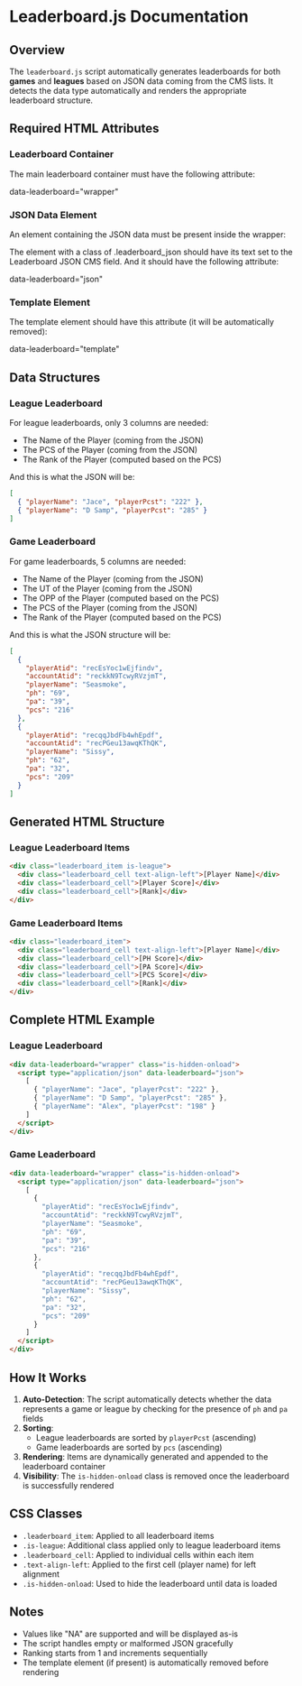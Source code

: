 # Leaderboard.js Documentation

## Overview

The `leaderboard.js` script automatically generates leaderboards for both **games** and **leagues** based on JSON data coming from the CMS lists. It detects the data type automatically and renders the appropriate leaderboard structure.

## Required HTML Attributes

### Leaderboard Container

The main leaderboard container must have the following attribute:

data-leaderboard="wrapper"

### JSON Data Element

An element containing the JSON data must be present inside the wrapper:

The element with a class of .leaderboard_json should have its text set to the Leaderboard JSON CMS field.
And it should have the following attribute:

data-leaderboard="json"

### Template Element

The template element should have this attribute (it will be automatically removed):

data-leaderboard="template"

## Data Structures

### League Leaderboard

For league leaderboards, only 3 columns are needed:

- The Name of the Player (coming from the JSON)
- The PCS of the Player (coming from the JSON)
- The Rank of the Player (computed based on the PCS)

And this is what the JSON will be:

```json
[
  { "playerName": "Jace", "playerPcst": "222" },
  { "playerName": "D Samp", "playerPcst": "285" }
]
```

### Game Leaderboard

For game leaderboards, 5 columns are needed:

- The Name of the Player (coming from the JSON)
- The UT of the Player (coming from the JSON)
- The OPP of the Player (computed based on the PCS)
- The PCS of the Player (coming from the JSON)
- The Rank of the Player (computed based on the PCS)

And this is what the JSON structure will be:

```json
[
  {
    "playerAtid": "recEsYoc1wEjfindv",
    "accountAtid": "reckkN9TcwyRVzjmT",
    "playerName": "Seasmoke",
    "ph": "69",
    "pa": "39",
    "pcs": "216"
  },
  {
    "playerAtid": "recqqJbdFb4whEpdf",
    "accountAtid": "recPGeu13awqKThQK",
    "playerName": "Sissy",
    "ph": "62",
    "pa": "32",
    "pcs": "209"
  }
]
```

## Generated HTML Structure

### League Leaderboard Items

```html
<div class="leaderboard_item is-league">
  <div class="leaderboard_cell text-align-left">[Player Name]</div>
  <div class="leaderboard_cell">[Player Score]</div>
  <div class="leaderboard_cell">[Rank]</div>
</div>
```

### Game Leaderboard Items

```html
<div class="leaderboard_item">
  <div class="leaderboard_cell text-align-left">[Player Name]</div>
  <div class="leaderboard_cell">[PH Score]</div>
  <div class="leaderboard_cell">[PA Score]</div>
  <div class="leaderboard_cell">[PCS Score]</div>
  <div class="leaderboard_cell">[Rank]</div>
</div>
```

## Complete HTML Example

### League Leaderboard

```html
<div data-leaderboard="wrapper" class="is-hidden-onload">
  <script type="application/json" data-leaderboard="json">
    [
      { "playerName": "Jace", "playerPcst": "222" },
      { "playerName": "D Samp", "playerPcst": "285" },
      { "playerName": "Alex", "playerPcst": "198" }
    ]
  </script>
</div>
```

### Game Leaderboard

```html
<div data-leaderboard="wrapper" class="is-hidden-onload">
  <script type="application/json" data-leaderboard="json">
    [
      {
        "playerAtid": "recEsYoc1wEjfindv",
        "accountAtid": "reckkN9TcwyRVzjmT",
        "playerName": "Seasmoke",
        "ph": "69",
        "pa": "39",
        "pcs": "216"
      },
      {
        "playerAtid": "recqqJbdFb4whEpdf",
        "accountAtid": "recPGeu13awqKThQK",
        "playerName": "Sissy",
        "ph": "62",
        "pa": "32",
        "pcs": "209"
      }
    ]
  </script>
</div>
```

## How It Works

1. **Auto-Detection**: The script automatically detects whether the data represents a game or league by checking for the presence of `ph` and `pa` fields
2. **Sorting**:
   - League leaderboards are sorted by `playerPcst` (ascending)
   - Game leaderboards are sorted by `pcs` (ascending)
3. **Rendering**: Items are dynamically generated and appended to the leaderboard container
4. **Visibility**: The `is-hidden-onload` class is removed once the leaderboard is successfully rendered

## CSS Classes

- `.leaderboard_item`: Applied to all leaderboard items
- `.is-league`: Additional class applied only to league leaderboard items
- `.leaderboard_cell`: Applied to individual cells within each item
- `.text-align-left`: Applied to the first cell (player name) for left alignment
- `.is-hidden-onload`: Used to hide the leaderboard until data is loaded

## Notes

- Values like "NA" are supported and will be displayed as-is
- The script handles empty or malformed JSON gracefully
- Ranking starts from 1 and increments sequentially
- The template element (if present) is automatically removed before rendering
